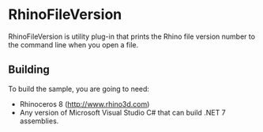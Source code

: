 RhinoFileVersion
========

RhinoFileVersion is utility plug-in that prints the Rhino file version number to the command line when you open a file.

Building
--------------------
To build the sample, you are going to need:

* Rhinoceros 8 (http://www.rhino3d.com)
* Any version of Microsoft Visual Studio C# that can build .NET 7 assemblies.
